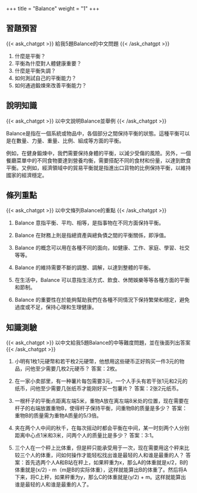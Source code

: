 +++
title = "Balance"
weight = "1"
+++
## 習題預習
{{< ask_chatgpt >}}
給我5題Balance的中文問題
{{< /ask_chatgpt >}}

1. 什麼是平衡？ 
2. 平衡為什麼對人體健康重要？ 
3. 什麼是平衡失調？ 
4. 如何測試自己的平衡能力？ 
5. 如何通過鍛煉來改善平衡能力？   

## 說明知識
{{< ask_chatgpt >}}
以中文說明Balance並舉例
{{< /ask_chatgpt >}}

Balance是指在一個系統或物品中，各個部分之間保持平衡的狀態。這種平衡可以是在數量、力量、重量、比例、組成等方面的平衡。

例如，在健身鍛煉中，我們需要保持身體的平衡，以減少受傷的風險。另外，一個餐廳菜單中的不同食物要達到營養均衡，需要搭配不同的食材和份量，以達到飲食平衡。又例如，經濟領域中的貿易平衡就是指進出口貨物的比例保持平衡，以維持國家的經濟穩定。   

## 條列重點
{{< ask_chatgpt >}}
以中文條列Balance的重點
{{< /ask_chatgpt >}}

1. Balance 意指平衡、平均、相等，是指事物在不同方面保持平衡。

2. Balance 在財務上則是指總資產與總負債之間的平衡關係，即淨值。

3. Balance 的概念可以用在各種不同的面向，如健康、工作、家庭、學習、社交等等。

4. Balance 的維持需要不斷的調整、調解，以達到整體的平衡。

5. 在生活中，Balance 可以意指生活方式、飲食、休閒娛樂等等各種方面的平衡和節制。

6. Balance 的重要性在於能夠幫助我們在各種不同情況下保持繁榮和穩定，避免過度或不足，保持心理和生理健康。   

## 知識測驗
{{< ask_chatgpt >}}
以中文給我5題Balance的中等難度問題，並在後面列出答案
{{< /ask_chatgpt >}}

1. 小明有1枚1元硬幣和若干枚2元硬幣，他想用这些硬币正好购买一件3元的物品，问他至少需要几枚2元硬币？
答案：2枚。

2. 在一家小卖部里，有一种薯片每包需要3元，一个人手头有若干张1元和2元的纸币，问他至少需要几张纸币才能刚好买一包薯片？
答案：2张2元纸币。

3. 一根杆子的平衡点距离左端5米，重物A放在离左端8米处的位置，现在需要在杆子的右端放置重物B，使得杆子保持平衡，问重物B的质量是多少？
答案：重物B的质量需为重物A质量的5/3倍。

4. 夹在两个人中间的秋千，在每次摇动时都会平衡在中间，某一时刻两个人分别距离中心点1米和3米，问两个人的质量比是多少？
答案：3:1。

5. 三个人在一个秤上比体重，但是秤只能承受用于一次，现在需要用这个秤来比较三个人的体重，问如何操作才能轻松找出谁是最轻的人和谁是最重的人？
答案：首先选两个人A和B站在秤上，如果秤重为x，那么A的体重就是x/2，B的体重就是(x/2) - m（m是B的实际体重），这样就能算出B的体重了。然后将A下来，将C上秤，如果秤重为y，那么C的体重就是(y/2) + m。这样就能算出谁是最轻的人和谁是最重的人了。   

